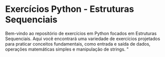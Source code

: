 # Exercícios Python - Estruturas Sequenciais

Bem-vindo ao repositório de exercícios em Python focados em Estruturas Sequenciais. Aqui você encontrará uma variedade de exercícios projetados para praticar conceitos fundamentais, como entrada e saída de dados, operações matemáticas simples e manipulação de strings.
"